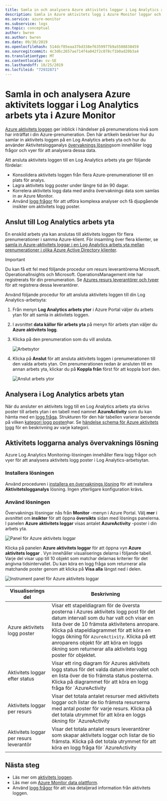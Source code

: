 ```yaml
---
title: Samla in och analysera Azure aktivitets loggar i Log Analytics arbets yta | Microsoft Docs
description: Samla in Azure aktivitets logg i Azure Monitor loggar och Använd övervaknings lösningen för att analysera och söka i Azure aktivitets loggen i alla dina Azure-prenumerationer.
ms.service: azure-monitor
ms.subservice: logs
ms.topic: conceptual
author: bwren
ms.author: bwren
ms.date: 09/30/2019
ms.openlocfilehash: 514dcf05eaa37bd338ef6359977b9a5508838459
ms.sourcegitcommit: 4c3d6c2657ae714f4a042f2c078cf1b0ad20b3a4
ms.translationtype: MT
ms.contentlocale: sv-SE
ms.lasthandoff: 10/25/2019
ms.locfileid: "72932871"
---
```

# <a name="collect-and-analyze-azure-activity-logs-in-log-analytics-workspace-in-azure-monitor"></a>Samla in och analysera Azure aktivitets loggar i Log Analytics arbets yta i Azure Monitor
[Azure aktivitets loggen](activity-logs-overview.md) ger inblick i händelser på prenumerations nivå som har inträffat i din Azure-prenumeration. Den här artikeln beskriver hur du samlar in aktivitets loggen på en Log Analytics arbets yta och hur du använder Aktivitetslogganalys [övervaknings lösning](../insights/solutions.md)som innehåller logg frågor och vyer för att analysera dessa data. 

Att ansluta aktivitets loggen till en Log Analytics arbets yta ger följande fördelar:

- Konsolidera aktivitets loggen från flera Azure-prenumerationer till en plats för analys.
- Lagra aktivitets logg poster under längre tid än 90 dagar.
- Korrelera aktivitets logg data med andra övervaknings data som samlas in av Azure Monitor.
- Använd [logg frågor](../log-query/log-query-overview.md) för att utföra komplexa analyser och få djupgående insikter om aktivitets logg poster.

## <a name="connect-to-log-analytics-workspace"></a>Anslut till Log Analytics arbets yta
En enskild arbets yta kan anslutas till aktivitets loggen för flera prenumerationer i samma Azure-klient. För insamling över flera klienter, se [samla in Azure-aktivitets loggar i en Log Analytics arbets yta mellan prenumerationer i olika Azure Active Directory klienter](activity-log-collect-tenants.md).

> [!IMPORTANT]
> Du kan få ett fel med följande procedur om resurs leverantörerna Microsoft. OperationalInsights och Microsoft. OperationsManagement inte har registrerats för din prenumeration. Se [Azures resurs leverantörer och typer](../../azure-resource-manager/resource-manager-supported-services.md) för att registrera dessa leverantörer.

Använd följande procedur för att ansluta aktivitets loggen till din Log Analytics-arbetsyta:

1. Från menyn **Log Analytics arbets ytor** i Azure Portal väljer du arbets ytan för att samla in aktivitets loggen.
1. I avsnittet **data källor för arbets yta** på menyn för arbets ytan väljer du **Azure aktivitets logg**.
1. Klicka på den prenumeration som du vill ansluta.

    ![Arbetsytor](media/activity-log-export/workspaces.png)

1. Klicka på **Anslut** för att ansluta aktivitets loggen i prenumerationen till den valda arbets ytan. Om prenumerationen redan är ansluten till en annan arbets yta, klickar du på **Koppla från** först för att koppla bort den.

    ![Anslut arbets ytor](media/activity-log-export/connect-workspace.png)

## <a name="analyze-in-log-analytics-workspace"></a>Analysera i Log Analytics arbets ytan
När du ansluter en aktivitets logg till en Log Analytics arbets yta skrivs poster till arbets ytan i en tabell med namnet **AzureActivity** som du kan hämta med en [logg fråga](../log-query/log-query-overview.md). Strukturen för den här tabellen varierar beroende på vilken [kategori logg posten](activity-logs-overview.md#categories-in-the-activity-log)har. Se [händelse schema för Azure aktivitets logg](activity-log-schema.md) för en beskrivning av varje kategori.

## <a name="activity-logs-analytics-monitoring-solution"></a>Aktivitets loggarna analys övervaknings lösning
Azure Log Analytics Monitoring-lösningen innehåller flera logg frågor och vyer för att analysera aktivitets logg poster i Log Analytics-arbetsytan.

### <a name="install-the-solution"></a>Installera lösningen
Använd proceduren i [installera en övervaknings lösning](../insights/solutions.md#install-a-monitoring-solution) för att installera **Aktivitetslogganalys** lösning. Ingen ytterligare konfiguration krävs.

### <a name="use-the-solution"></a>Använd lösningen
Övervaknings lösningar nås från **Monitor** -menyn i Azure Portal. Välj **mer** i avsnittet om **insikter** för att öppna **översikts** sidan med lösnings panelerna. I panelen **Azure aktivitets loggar** visas antalet **AzureActivity** -poster i din arbets yta.

![Panel för Azure aktivitets loggar](media/collect-activity-logs/azure-activity-logs-tile.png)


Klicka på panelen **Azure aktivitets loggar** för att öppna vyn **Azure aktivitets loggar** . Vyn innehåller visualiserings delarna i följande tabell. Varje del visar upp till 10 objekt som matchar delarnas kriterier för det angivna tidsintervallet. Du kan köra en logg fråga som returnerar alla matchande poster genom att klicka på **Visa alla** längst ned i delen.

![Instrument panel för Azure aktivitets loggar](media/collect-activity-logs/activity-log-dash.png)

| Visualiserings del | Beskrivning |
| --- | --- |
| Azure aktivitets logg poster | Visar ett stapeldiagram för de översta posterna i Azures aktivitets logg post för det datum intervall som du har valt och visar en lista över de 10 främsta aktivitetens anropare. Klicka på stapeldiagrammet för att köra en loggs ökning för `AzureActivity`. Klicka på ett anroparens objekt för att köra en loggs ökning som returnerar alla aktivitets logg poster för objektet. |
| Aktivitets loggar efter status | Visar ett ring diagram för Azures aktivitets logg status för det valda datum intervallet och en lista över de tio främsta status posterna. Klicka på diagrammet för att köra en logg fråga för `AzureActivity | summarize AggregatedValue = count() by ActivityStatus`. Klicka på ett status objekt om du vill köra en loggs ökning som returnerar alla aktivitets logg poster för den status posten. |
| Aktivitets loggar per resurs | Visar det totala antalet resurser med aktivitets loggar och listar de tio främsta resurserna med antal poster för varje resurs. Klicka på det totala utrymmet för att köra en loggs ökning för `AzureActivity | summarize AggregatedValue = count() by Resource`, som visar alla Azure-resurser som är tillgängliga för lösningen. Klicka på en resurs för att köra en logg fråga som returnerar alla aktivitets poster för resursen. |
| Aktivitets loggar per resurs leverantör | Visar det totala antalet resurs leverantörer som skapar aktivitets loggar och listar de tio främsta. Klicka på det totala utrymmet för att köra en logg fråga för `AzureActivity | summarize AggregatedValue = count() by ResourceProvider`, som visar alla Azure Resource providers. Klicka på en resurs leverantör för att köra en logg fråga som returnerar alla aktivitets poster för providern. |

## <a name="next-steps"></a>Nästa steg

- Läs mer om [aktivitets loggen](activity-logs-overview.md).
- Läs mer om [Azure Monitor data plattform](data-platform.md).
- Använd [logg frågor](../log-query/log-query-overview.md) för att visa detaljerad information från aktivitets loggen.
